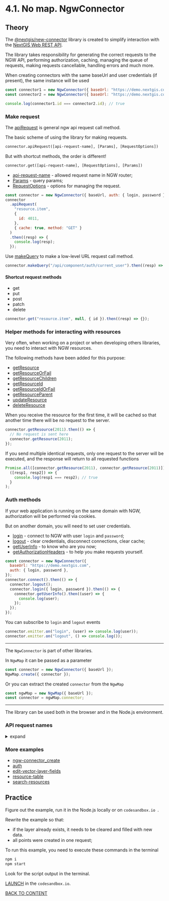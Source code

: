 # 4.1. No map. NgwConnector

## Theory

The [@nextgis/new-connector](https://github.com/nextgis/nextgis_frontend/tree/master/packages/new-connector) library is created to simplify interaction with the [NextGIS Web REST API](https://docs.nextgis.ru/docs_ngweb_dev/doc/developer/toc.html).

The library takes responsibility for generating the correct requests to the NGW API, performing authorization, caching, managing the queue of requests, making requests cancellable, handling errors and much more.

When creating connectors with the same baseUrl and user credentials (if present), the same instance will be used

```javascript
const connector1 = new NgwConnector({ baseUrl: "https://demo.nextgis.com" });
const connector2 = new NgwConnector({ baseUrl: "https://demo.nextgis.com" });

console.log(connector1.id === connector2.id); // true
```

### Make request

The [apiRequest](https://code-api.nextgis.com/classes/ngw_connector.default.html#apiRequest) is general ngw api request call method.

The basic scheme of using the library for making requests.

```txt
connector.apiRequest([api-request-name], [Params], [RequestOptions])
```

But with shortcut methods, the order is different!

```txt
connector.get([api-request-name], [RequestOptions], [Params])
```

- [api-request-name](#api-request-names) - allowed request name in NGW router;
- [Params](https://code-api.nextgis.com/interfaces/ngw_connector.Params.html) - query params;
- [RequestOptions](https://code-api.nextgis.com/interfaces/ngw_connector.RequestOptions.html) - options for managing the request.

```javascript
const connector = new NgwConnector({ baseUrl, auth: { login, password } });
connector
  .apiRequest(
    "resource.item",
    {
      id: 4011,
    },
    { cache: true, method: "GET" }
  )
  .then((resp) => {
    console.log(resp);
  });
```

Use [makeQuery](https://code-api.nextgis.com/classes/ngw_connector.default.html#makeQuery) to make a low-level URL request call method.

```javascript
connector.makeQuery("/api/component/auth/current_user").then((resp) => {});
```

#### Shortcut request methods

- get
- put
- post
- patch
- delete

```javascript
connector.get("resource.item", null, { id }).then((resp) => {});
```

### Helper methods for interacting with resources

Very often, when working on a project or when developing others libraries, you need to interact with NGW resources.

The following methods have been added for this purpose:

- [getResource](https://code-api.nextgis.com/classes/ngw_connector.default.html#getResource)
- [getResourceOrFail](https://code-api.nextgis.com/classes/ngw_connector.default.html#getResourceOrFail)
- [getResourceChildren](https://code-api.nextgis.com/classes/ngw_connector.default.html#getResourceChildren)
- [getResourceId](https://code-api.nextgis.com/classes/ngw_connector.default.html#getResourceId)
- [getResourceIdOrFail](https://code-api.nextgis.com/classes/ngw_connector.default.html#getResourceIdOrFail)
- [getResourceParent](https://code-api.nextgis.com/classes/ngw_connector.default.html#getResourceParent)
- [updateResource](https://code-api.nextgis.com/classes/ngw_connector.default.html#updateResource)
- [deleteResource](https://code-api.nextgis.com/classes/ngw_connector.default.html#deleteResource)

When you receive the resource for the first time, it will be cached so that another time there will be no request to the server.

```javascript
connector.getResource(2011).then(() => {
  // No request is sent here
  connector.getResource(2011);
});
```

If you send multiple identical requests, only one request to the server will be executed, and the response will return to all requested functions

```javascript
Promise.all([connector.getResource(2011), connector.getResource(2011)]).then(
  ([resp1, resp2]) => {
    console.log(resp1 === resp2); // true
  }
);
```

### Auth methods

If your web application is running on the same domain with NGW, authorization will be performed via cookies.

But on another domain, you will need to set user credentials.

- [login](https://code-api.nextgis.com/classes/ngw_connector.default.html#login) - connect to NGW with user `login` and `password`;
- [logout](https://code-api.nextgis.com/classes/ngw_connector.default.html#logout) - clear credentials, disconnect connections, clear cache;
- [getUserInfo](https://code-api.nextgis.com/classes/ngw_connector.default.html#getUserInfo) - to know who are you now;
- [getAuthorizationHeaders](https://code-api.nextgis.com/classes/ngw_connector.default.html#getAuthorizationHeaders) - to help you make requests yourself.

```javascript
const connector = new NgwConnector({
  baseUrl: "https://demo.nextgis.com",
  auth: { login, password },
});
connector.connect().then(() => {
  connector.logout();
  connector.login({ login, password }).then(() => {
    connector.getUserInfo().then((user) => {
      console.log(user);
    });
  });
});
```

You can subscribe to `login` and `logout` events

```javascript
connector.emitter.on("login", (user) => console.log(user));
connector.emitter.on("logout", () => console.log());
```

---

The `NgwConnector` is part of other libraries.

In `NgwMap` it can be passed as a parameter

```javascript
const connector = new NgwConnector({ baseUrl });
NgwMap.create({ connector });
```

Or you can extract the created `connector` from the `NgwMap`

```javascript
const ngwMap = new NgwMap({ baseUrl });
const connector = ngwMap.connector;
```

---

The library can be used both in the browser and in the Node.js environment.

### API request names

<details>
  <summary>expand</summary>

| request name                      | url                                                   | arguments        |
| --------------------------------- | ----------------------------------------------------- | ---------------- |
| auth.current_user                 | /api/component/auth/current_user                      |                  |
| auth.group.collection             | /api/component/auth/group/                            |                  |
| auth.group.create                 | /auth/group/create                                    |                  |
| auth.group.delete                 | /auth/group/{0}/delete                                | id               |
| auth.group.edit                   | /auth/group/{0}/edit                                  | id               |
| auth.group.item                   | /api/component/auth/group/{0}                         | id               |
| auth.login_cookies                | /api/component/auth/login                             |                  |
| auth.logout_cookies               | /api/component/auth/logout                            |                  |
| auth.profile                      | /api/component/auth/profile                           |                  |
| auth.register                     | /api/component/auth/register                          |                  |
| auth.user.collection              | /api/component/auth/user/                             |                  |
| auth.user.create                  | /auth/user/create                                     |                  |
| auth.user.delete                  | /auth/user/{0}/delete                                 | id               |
| auth.user.edit                    | /auth/user/{0}/edit                                   | id               |
| auth.user.item                    | /api/component/auth/user/{0}                          | id               |
| collector.resource.read           | /collector/resource/{0}/read                          | id               |
| collector.resource.users          | /collector/resource/{0}/users                         | id               |
| collector.settings                | /api/component/collector/settings                     |                  |
| collector.settings.users          | /collector/user                                       |                  |
| collector.user                    | /collector/user/{0}                                   | user_id          |
| feature_attachment.collection     | /api/resource/{0}/feature/{1}/attachment/             | id,fid           |
| feature_attachment.download       | /api/resource/{0}/feature/{1}/attachment/{2}/download | id,fid,aid       |
| feature_attachment.image          | /api/resource/{0}/feature/{1}/attachment/{2}/image    | id,fid,aid       |
| feature_attachment.item           | /api/resource/{0}/feature/{1}/attachment/{2}          | id,fid,aid       |
| feature_layer.feature.browse      | /resource/{0}/feature/                                | id               |
| feature_layer.feature.collection  | /api/resource/{0}/feature/                            | id               |
| feature_layer.feature.count       | /api/resource/{0}/feature_count                       | id               |
| feature_layer.feature.item        | /api/resource/{0}/feature/{1}                         | id,fid           |
| feature_layer.feature.item_extent | /api/resource/{0}/feature/{1}/extent                  | id,fid           |
| feature_layer.feature.show        | /resource/{0}/feature/{1}                             | id,feature_id    |
| feature_layer.feature.update      | /resource/{0}/feature/{1}/update                      | id,feature_id    |
| feature_layer.field               | /resource/{0}/field/                                  | id               |
| feature_layer.geojson             | /api/resource/{0}/geojson                             | id               |
| feature_layer.identify            | /api/feature_layer/identify                           |                  |
| feature_layer.mvt                 | /api/component/feature_layer/mvt                      |                  |
| feature_layer.store               | /api/resource/{0}/store/                              | id               |
| feature_layer.store.item          | /resource/{0}/store/{1}                               | id,feature_id    |
| file_upload.collection            | /api/component/file_upload/                           |                  |
| file_upload.item                  | /api/component/file_upload/{0}                        | id               |
| file_upload.upload                | /api/component/file_upload/upload                     |                  |
| formbuilder.formbuilder_form_ngfp | /api/resource/{0}/ngfp                                | id               |
| layer.extent                      | /api/resource/{0}/extent                              | id               |
| postgis.connection.inspect        | /api/resource/{0}/inspect/                            | id               |
| postgis.connection.inspect.table  | /api/resource/{0}/inspect/{1}/                        | id,table_name    |
| pyramid.company_logo              | /api/component/pyramid/company_logo                   |                  |
| pyramid.control_panel             | /control-panel                                        |                  |
| pyramid.control_panel.sysinfo     | /control-panel/sysinfo                                |                  |
| pyramid.cors                      | /api/component/pyramid/cors                           |                  |
| pyramid.custom_css                | /api/component/pyramid/custom_css                     |                  |
| pyramid.estimate_storage          | /api/component/pyramid/estimate_storage               |                  |
| pyramid.healthcheck               | /api/component/pyramid/healthcheck                    |                  |
| pyramid.home_path                 | /api/component/pyramid/home_path                      |                  |
| pyramid.kind_of_data              | /api/component/pyramid/kind_of_data                   |                  |
| pyramid.locdata                   | /api/component/pyramid/locdata/{0}/{1}                | component,locale |
| pyramid.logo                      | /api/component/pyramid/logo                           |                  |
| pyramid.pkg_version               | /api/component/pyramid/pkg_version                    |                  |
| pyramid.route                     | /api/component/pyramid/route                          |                  |
| pyramid.settings                  | /api/component/pyramid/settings                       |                  |
| pyramid.statistics                | /api/component/pyramid/statistics                     |                  |
| pyramid.storage                   | /api/component/pyramid/storage                        |                  |
| pyramid.system_name               | /api/component/pyramid/system_name                    |                  |
| qgis.style_qml                    | /api/resource/{0}/qml                                 | id               |
| render.image                      | /api/component/render/image                           |                  |
| render.legend                     | /api/resource/{0}/legend                              | id               |
| render.tile                       | /api/component/render/tile                            |                  |
| render.tile_cache.seed_status     | /api/resource/{0}/tile_cache/seed_status              | id               |
| resource.collection               | /api/resource/                                        |                  |
| resource.create                   | /resource/{0}/create                                  | id               |
| resource.delete                   | /resource/{0}/delete                                  | id               |
| resource.export                   | /api/resource/{0}/export                              | id               |
| resource.file_download            | /api/resource/{0}/file/{1}                            | id,name          |
| resource.item                     | /api/resource/{0}                                     | id               |
| resource.json                     | /resource/{0}/json                                    | id               |
| resource.permission               | /api/resource/{0}/permission                          | id               |
| resource.permission.explain       | /api/resource/{0}/permission/explain                  | id               |
| resource.preview                  | /api/resource/{0}/preview.png                         | id               |
| resource.quota                    | /api/resource/quota                                   |                  |
| resource.resource_export          | /api/component/resource/resource_export               |                  |
| resource.schema                   | /resource/schema                                      |                  |
| resource.search                   | /api/resource/search/                                 |                  |
| resource.show                     | /resource/{0}                                         | id               |
| resource.tree                     | /resource/{0}/tree                                    | id               |
| resource.update                   | /resource/{0}/update                                  | id               |
| resource.volume                   | /api/resource/{0}/volume                              | id               |
| resource.widget                   | /resource/widget                                      |                  |
| spatial_ref_sys.collection        | /api/component/spatial_ref_sys/                       |                  |
| spatial_ref_sys.convert           | /api/component/spatial_ref_sys/convert                |                  |
| spatial_ref_sys.geom_area         | /api/component/spatial_ref_sys/{0}/geom_area          | id               |
| spatial_ref_sys.geom_length       | /api/component/spatial_ref_sys/{0}/geom_length        | id               |
| spatial_ref_sys.geom_transform    | /api/component/spatial_ref_sys/{0}/geom_transform     | id               |
| spatial_ref_sys.get               | /api/component/spatial_ref_sys/{0}                    | id               |
| srs.create                        | /srs/create                                           |                  |
| srs.delete                        | /srs/{0}/delete                                       | id               |
| srs.edit                          | /srs/{0}/edit                                         | id               |
| tmsclient.connection.layers       | /api/component/tmsclient/{0}/layers/                  | id               |
| tracker.export_to_gpx             | /tracker/gpx                                          |                  |
| tracker.get.stops                 | /tracker/stops                                        |                  |
| tracker.get_amd_static_url        | /tracker/amd/static/url/                              |                  |
| tracker.get_device_types          | /tracker/device_types                                 |                  |
| tracker.get_full_tracks           | /tracker/tracks/full                                  |                  |
| tracker.get_last_activity_tracker | /tracker/activity/last                                |                  |
| tracker.get_short_tracks          | /tracker/tracks/short                                 |                  |
| tracker.get_tracker_last_points   | /tracker/last/points                                  |                  |
| tracker.get_tracker_lines         | /tracker/lines                                        |                  |
| tracker.get_tracker_points        | /tracker/points                                       |                  |
| tracker.get_trackers              | /tracker/trackers/tree                                |                  |
| tracker.receive_packet            | /tracker/{0}/receive                                  | unique_id        |
| tracker.reports                   | /tracker/reports/                                     |                  |
| tracker.reports.build             | /tracker/report/build/                                |                  |
| tracker.settings                  | /api/component/tracker/settings                       |                  |
| vector_layer.dataset              | /api/component/vector_layer/dataset                   |                  |
| webmap.annotation.collection      | /api/resource/{0}/annotation/                         | id               |
| webmap.annotation.item            | /api/resource/{0}/annotation/{1}                      | id,annotation_id |
| webmap.display                    | /resource/{0}/display                                 | id               |
| webmap.display.tiny               | /resource/{0}/display/tiny                            | id               |
| webmap.settings                   | /api/component/webmap/settings                        |                  |
| wfsserver.wfs                     | /api/resource/{0}/wfs                                 | id               |
| wmsserver.wms                     | /api/resource/{0}/wms                                 | id               |

</details>

### More examples

- [ngw-connector_create](https://codepen.io/rendrom/pen/wvdmapq)
- [auth](https://code.nextgis.com/ngw-connector-examples-auth)
- [edit-vector-layer-fields](https://code.nextgis.com/ngw-connector-examples-edit-vector-layer-fields)
- [resource-table](https://code.nextgis.com/ngw-connector-examples-resource-table)
- [search-resources](https://code.nextgis.com/ngw-connector-examples-search-resources)

## Practice

Figure out the example, run it in the Node.js locally or on `codesandbox.io `.

Rewrite the example so that:

- if the layer already exists, it needs to be cleared and filled with new data.
- all points were created in one request;


To run this example, you need to execute these commands in the terminal

```bash
npm i
npm start
```

Look for the script output in the terminal.

[LAUNCH](https://githubbox.com/nextgis/ngf-tutorial/tree/master/tutorials/6_1_vno_map_ngw_connector) in the `codesandbox.io`.

[BACK TO CONTENT](../../README.md)
